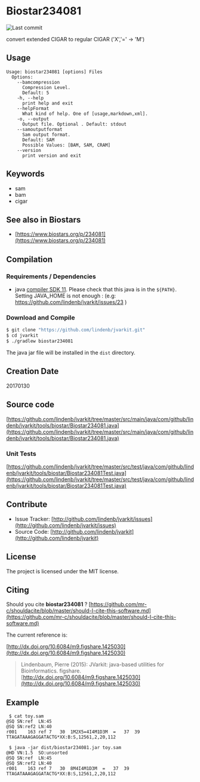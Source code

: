 # Biostar234081

![Last commit](https://img.shields.io/github/last-commit/lindenb/jvarkit.png)

convert extended CIGAR to regular CIGAR ('X','=' -> 'M')


## Usage

```
Usage: biostar234081 [options] Files
  Options:
    --bamcompression
      Compression Level.
      Default: 5
    -h, --help
      print help and exit
    --helpFormat
      What kind of help. One of [usage,markdown,xml].
    -o, --output
      Output file. Optional . Default: stdout
    --samoutputformat
      Sam output format.
      Default: SAM
      Possible Values: [BAM, SAM, CRAM]
    --version
      print version and exit

```


## Keywords

 * sam
 * bam
 * cigar



## See also in Biostars

 * [https://www.biostars.org/p/234081](https://www.biostars.org/p/234081)


## Compilation

### Requirements / Dependencies

* java [compiler SDK 11](https://jdk.java.net/11/). Please check that this java is in the `${PATH}`. Setting JAVA_HOME is not enough : (e.g: https://github.com/lindenb/jvarkit/issues/23 )


### Download and Compile

```bash
$ git clone "https://github.com/lindenb/jvarkit.git"
$ cd jvarkit
$ ./gradlew biostar234081
```

The java jar file will be installed in the `dist` directory.


## Creation Date

20170130

## Source code 

[https://github.com/lindenb/jvarkit/tree/master/src/main/java/com/github/lindenb/jvarkit/tools/biostar/Biostar234081.java](https://github.com/lindenb/jvarkit/tree/master/src/main/java/com/github/lindenb/jvarkit/tools/biostar/Biostar234081.java)

### Unit Tests

[https://github.com/lindenb/jvarkit/tree/master/src/test/java/com/github/lindenb/jvarkit/tools/biostar/Biostar234081Test.java](https://github.com/lindenb/jvarkit/tree/master/src/test/java/com/github/lindenb/jvarkit/tools/biostar/Biostar234081Test.java)


## Contribute

- Issue Tracker: [http://github.com/lindenb/jvarkit/issues](http://github.com/lindenb/jvarkit/issues)
- Source Code: [http://github.com/lindenb/jvarkit](http://github.com/lindenb/jvarkit)

## License

The project is licensed under the MIT license.

## Citing

Should you cite **biostar234081** ? [https://github.com/mr-c/shouldacite/blob/master/should-I-cite-this-software.md](https://github.com/mr-c/shouldacite/blob/master/should-I-cite-this-software.md)

The current reference is:

[http://dx.doi.org/10.6084/m9.figshare.1425030](http://dx.doi.org/10.6084/m9.figshare.1425030)

> Lindenbaum, Pierre (2015): JVarkit: java-based utilities for Bioinformatics. figshare.
> [http://dx.doi.org/10.6084/m9.figshare.1425030](http://dx.doi.org/10.6084/m9.figshare.1425030)


## Example

```
 $ cat toy.sam 
@SQ SN:ref  LN:45
@SQ SN:ref2 LN:40
r001    163 ref 7   30  1M2X5=4I4M1D3M  =   37  39  TTAGATAAAGAGGATACTG*XX:B:S,12561,2,20,112

 $ java -jar dist/biostar234081.jar toy.sam 
@HD VN:1.5  SO:unsorted
@SQ SN:ref  LN:45
@SQ SN:ref2 LN:40
r001    163 ref 7   30  8M4I4M1D3M  =   37  39  TTAGATAAAGAGGATACTG*XX:B:S,12561,2,20,112
```

